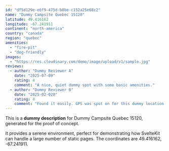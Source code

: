 ```yaml
---
id: "df5d129e-e6f9-475d-b0be-c152a25e68c2"
name: "Dummy Campsite Quebec 15120"
latitude: 49.416162
longitude: -67.241911
continent: "north-america"
country: "canada"
region: "quebec"
amenities:
  - "fire-pit"
  - "dog-friendly"
images:
  - "https://res.cloudinary.com/demo/image/upload/v1/sample.jpg"
reviews:
  - author: "Dummy Reviewer A"
    date: "2025-07-09"
    rating: 4
    comment: "A nice, quiet dummy spot with some basic amenities."
  - author: "Dummy Reviewer B"
    date: "2025-02-020"
    rating: 4
    comment: "Found it easily. GPS was spot on for this dummy location."
---
```


This is a **dummy description** for Dummy Campsite Quebec 15120, generated for the proof of concept.

It provides a serene environment, perfect for demonstrating how SvelteKit can handle a large number of static pages. The coordinates are 49.416162, -67.241911.

